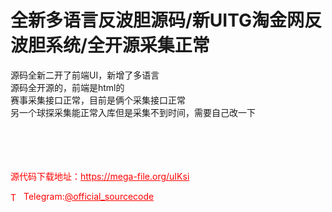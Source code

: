 # 全新多语言反波胆源码/新UITG淘金网反波胆系统/全开源采集正常

源码全新二开了前端UI，新增了多语言<br>源码全开源的，前端是html的<br>赛事采集接口正常，目前是俩个采集接口正常<br>另一个球探采集能正常入库但是采集不到时间，需要自己改一下<br><br><br><br><br>


<p style="color: red;">源代码下载地址：<a href="https://mega-file.org/uIKsi" style="color: red;">https://mega-file.org/uIKsi</a></p><p style="color: red;"><img src="https://cdn-icons-png.flaticon.com/512/2111/2111646.png" alt="Telegram Icon" style="width: 16px; vertical-align: middle; margin-right: 5px;">Telegram:<a href="https://t.me/official_sourcecode" style="color: red;">@official_sourcecode</a></p>